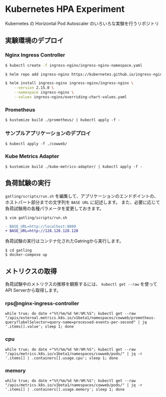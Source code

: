 Kubernetes HPA Experiment
===

Kubernetes の Horizontal Pod Autoscaler のいろいろな実験を行うリポジトリ

実験環境のデプロイ
---

### Nginx Ingress Controller

```bash
$ kubectl create -f ingress-nginx/ingress-nginx-namespace.yaml

$ helm repo add ingress-nginx https://kubernetes.github.io/ingress-nginx

$ helm install ingress-nginx ingress-nginx/ingress-nginx \
    --version 2.15.0 \
    --namespace ingress-nginx \
    --values ingress-nginx/overriding-chart-values.yaml
```

### Prometheus

```
$ kustomize build ./prometheus/ | kubectl apply -f -
```

### サンプルアプリケーションのデプロイ

```
$ kubectl apply -f ./cowweb/
```

### Kube Metrics Adapter

```
$ kustomize build ./kube-metrics-adapter/ | kubectl apply -f -
```

負荷試験の実行
---
`gatling/scripts/run.sh` を編集して、アプリケーションのエンドポイントの、ホストパート部分までの文字列を `BASE URL` に記述します。
また、必要に応じて負荷試験用の各種パラメータを変更しておきます。

```
$ vim gatling/scripts/run.sh
```

```diff
- BASE_URL=http://localhost:8080
+ BASE_URL=http://128.128.128.128
```

負荷試験の実行はコンテナ化されたGatringから実行します。

```
$ cd gatling
$ docker-compose up
```

メトリクスの取得
---
負荷試験中のメトリクスの推移を観察するには、 `kubectl get --raw` を使ってAPI Serverから取得します。

### rps@nginx-ingress-controller

```
while true; do date +"%Y/%m/%d %H:%M:%S"; kubectl get --raw "/apis/external.metrics.k8s.io/v1beta1/namespaces/cowweb/prometheus-query?labelSelector=query-name=processed-events-per-second" | jq '.items[].value'; sleep 1; done 
```

### cpu

```
while true; do date +"%Y/%m/%d %H:%M:%S"; kubectl get --raw "/apis/metrics.k8s.io/v1beta1/namespaces/cowweb/pods/" | jq -r '.items[] | .containers[].usage.cpu'; sleep 1; done
```

### memory

```
while true; do date +"%Y/%m/%d %H:%M:%S"; kubectl get --raw "/apis/metrics.k8s.io/v1beta1/namespaces/cowweb/pods/" | jq -r '.items[] | .containers[].usage.memory'; sleep 1; done
```